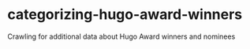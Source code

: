 categorizing-hugo-award-winners
===============================

Crawling for additional data about Hugo Award winners and nominees
